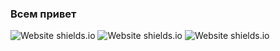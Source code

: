 ### Всем привет

![Website shields.io](https://img.shields.io/pypi/djversions/djangorestframework)
![Website shields.io](https://img.shields.io/badge/Ubuntu-E95420?style=for-the-badge&logo=ubuntu&logoColor=white)
![Website shields.io](https://img.shields.io/badge/Python-3776AB?style=for-the-badge&logo=python&logoColor=white)
